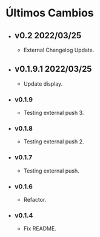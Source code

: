 # Últimos Cambios

<!-- Version start @@ {"version": "v1.2", "release": "External Update", "shouldCreateRelease": "true"} -->

- ## v0.2 2022/03/25

  - External Changelog Update.
  <!-- Version end -->

- ## v0.1.9.1 2022/03/25

  - Update display.

- ### v0.1.9

  - Testing external push 3.

- ### v0.1.8

  - Testing external push 2.

- ### v0.1.7

  - Testing external push.

- ### v0.1.6

  - Refactor.

- ### v0.1.4

  - Fix README.
